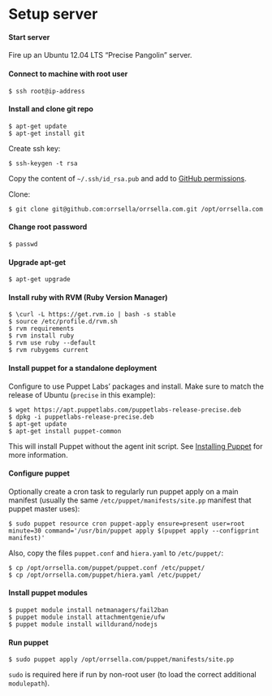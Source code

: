 # Setup server

#### Start server

Fire up an Ubuntu 12.04 LTS “Precise Pangolin” server.

#### Connect to machine with root user

```
$ ssh root@ip-address
```

#### Install and clone git repo

```
$ apt-get update
$ apt-get install git
```

Create ssh key:

```
$ ssh-keygen -t rsa
```

Copy the content of `~/.ssh/id_rsa.pub` and add to [GitHub permissions](https://github.com/settings/ssh).

Clone:

```
$ git clone git@github.com:orrsella/orrsella.com.git /opt/orrsella.com
```

#### Change root password

```
$ passwd
```

#### Upgrade apt-get

```
$ apt-get upgrade
```

#### Install ruby with RVM (Ruby Version Manager)

```
$ \curl -L https://get.rvm.io | bash -s stable
$ source /etc/profile.d/rvm.sh
$ rvm requirements
$ rvm install ruby
$ rvm use ruby --default
$ rvm rubygems current
```

#### Install puppet for a standalone deployment

Configure to use Puppet Labs’ packages and install. Make sure to match the release of Ubuntu (`precise` in this example):

```
$ wget https://apt.puppetlabs.com/puppetlabs-release-precise.deb
$ dpkg -i puppetlabs-release-precise.deb
$ apt-get update
$ apt-get install puppet-common
```

This will install Puppet without the agent init script. See [Installing Puppet](http://docs.puppetlabs.com/guides/installation.html) for more information.

#### Configure puppet

Optionally create a cron task to regularly run puppet apply on a main manifest (usually the same `/etc/puppet/manifests/site.pp` manifest that puppet master uses):

```
$ sudo puppet resource cron puppet-apply ensure=present user=root minute=30 command='/usr/bin/puppet apply $(puppet apply --configprint manifest)'
```

Also, copy the files `puppet.conf` and `hiera.yaml` to `/etc/puppet/`:

```
$ cp /opt/orrsella.com/puppet/puppet.conf /etc/puppet/
$ cp /opt/orrsella.com/puppet/hiera.yaml /etc/puppet/
```

#### Install puppet modules

```
$ puppet module install netmanagers/fail2ban
$ puppet module install attachmentgenie/ufw
$ puppet module install willdurand/nodejs

```

#### Run puppet

```
$ sudo puppet apply /opt/orrsella.com/puppet/manifests/site.pp
```

`sudo` is required here if run by non-root user (to load the correct additional `modulepath`).
